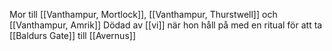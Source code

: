 Mor till [[Vanthampur, Mortlock]], [[Vanthampur, Thurstwell]] och [[Vanthampur, Amrik]]
Dödad av [[vi]] när hon håll på med en ritual för att ta [[Baldurs Gate]] till [[Avernus]]